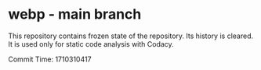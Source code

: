 # webp - main branch

This repository contains frozen state of the repository.
Its history is cleared. It is used only for static code
analysis with Codacy.

Commit Time: 1710310417